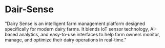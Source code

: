 # Dair-Sense
"Dairy Sense is an intelligent farm management platform designed specifically for modern dairy farms. It blends IoT sensor technology, AI-based analytics, and easy-to-use interfaces to help farm owners monitor, manage, and optimize their dairy operations in real-time."
